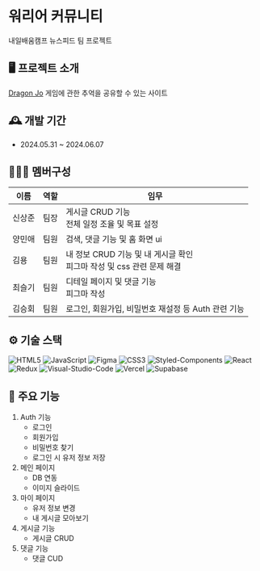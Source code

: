 # 워리어 커뮤니티

내일배움캠프 뉴스피드 팀 프로젝트

## 🖥️ 프로젝트 소개

[Dragon Jo](https://dragon-jo.vercel.app/)
게임에 관한 추억을 공유할 수 있는 사이트

## 🕰️ 개발 기간

- 2024.05.31 ~ 2024.06.07

## 🧑‍🤝‍🧑 멤버구성

| 이름   | 역할 | 임무                                                                      |
| ------ | ---- | ------------------------------------------------------------------------- |
| 신상준 | 팀장 | 게시글 CRUD 기능 <br/>전체 일정 조율 및 목표 설정                         |
| 양민애 | 팀원 | 검색, 댓글 기능 및 홈 화면 ui                      |
| 김용   | 팀원 | 내 정보 CRUD 기능 및 내 게시글 확인<br/>피그마 작성 및 css 관련 문제 해결 |
| 최슬기 | 팀원 | 디테일 페이지 및 댓글 기능 <br/> 피그마 작성                              |
| 김승회 | 팀원 | 로그인, 회원가입, 비밀번호 재설정 등 Auth 관련 기능                       |

## ⚙️ 기술 스택

![HTML5](https://img.shields.io/badge/HTML5-E34F26?style=for-the-badge&logo=html5&logoColor=white) ![JavaScript](https://img.shields.io/badge/JavaScript-323330?style=for-the-badge&logo=javascript&logoColor=F7DF1E)
![Figma](https://img.shields.io/badge/FIGMA-F24E1E?style=for-the-badge&logo=figma&logoColor=white) ![CSS3](https://img.shields.io/badge/CSS3-1572B6?style=for-the-badge&logo=css3&logoColor=white) ![Styled-Components](https://img.shields.io/badge/STYLED_COMPONENTS-DB7893?style=for-the-badge&logo=styled-components&logoColor=white)
![React](https://img.shields.io/badge/React-61DAFB?style=for-the-badge&logo=React&logoColor=white) ![Redux](https://img.shields.io/badge/Redux-764ABC?style=for-the-badge&logo=Redux&logoColor=white) ![Visual-Studio-Code](https://img.shields.io/badge/Visual_Studio_Code-5C2D91?style=for-the-badge&logo=Visual-studio-code&logoColor=white)
![Vercel](https://img.shields.io/badge/vercel-000000?style=for-the-badge&logo=vercel&logoColor=white) ![Supabase](https://img.shields.io/badge/SUPABASE-3FCF8E?style=for-the-badge&logo=supabase&logoColor=white)

## 📌 주요 기능

1. Auth 기능
   - 로그인
   - 회원가입
   - 비밀번호 찾기
   - 로그인 시 유저 정보 저장
2. 메인 페이지
   - DB 연동
   - 이미지 슬라이드
3. 마이 페이지
   - 유저 정보 변경
   - 내 게시글 모아보기
4. 게시글 기능
   - 게시글 CRUD
5. 댓글 기능
   - 댓글 CUD
